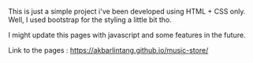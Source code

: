 This is just a simple project i've been developed using HTML + CSS only.
Well, I used bootstrap for the styling a little bit tho.

I might update this pages with javascript and some features in the future.

Link to the pages : https://akbarlintang.github.io/music-store/